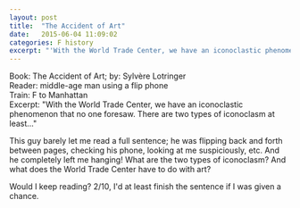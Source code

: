 ```yaml
---
layout: post
title:  "The Accident of Art"
date:   2015-06-04 11:09:02
categories: F history
excerpt: "'With the World Trade Center, we have an iconoclastic phenomenon that no one foresaw. There are two types of iconoclasm at least...''"
---
```

Book: The Accident of Art; by: Sylvère Lotringer  
Reader: middle-age man using a flip phone  
Train: F to Manhattan  
Excerpt: "With the World Trade Center, we have an iconoclastic phenomenon that no one foresaw. There are two types of iconoclasm at least..."

This guy barely let me read a full sentence; he was flipping back and forth between pages, checking his phone, looking at me suspiciously, etc. And he completely left me hanging! What are the two types of iconoclasm? And what does the World Trade Center have to do with art?

Would I keep reading? 2/10, I'd at least finish the sentence if I was given a chance.
